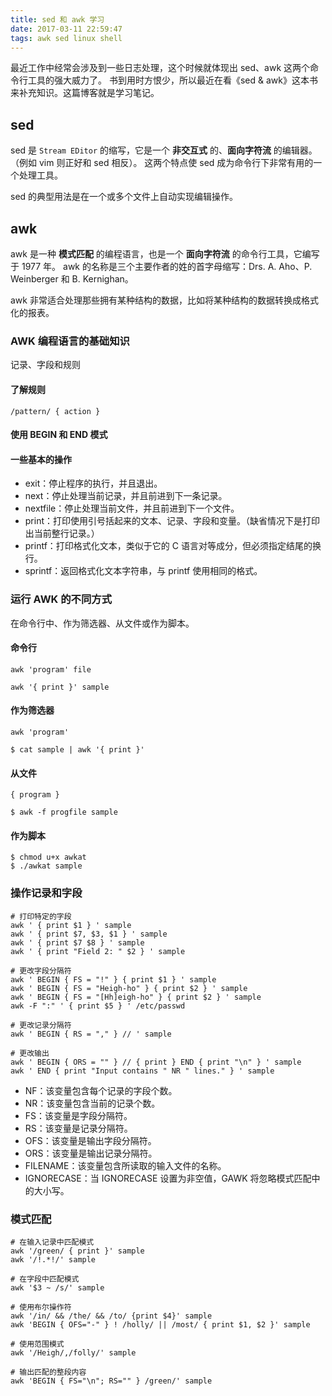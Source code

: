 ```yaml
---
title: sed 和 awk 学习
date: 2017-03-11 22:59:47
tags: awk sed linux shell
---
```


最近工作中经常会涉及到一些日志处理，这个时候就体现出 sed、awk 这两个命令行工具的强大威力了。
书到用时方恨少，所以最近在看《sed & awk》这本书来补充知识。这篇博客就是学习笔记。

<!-- more -->

## sed

sed 是 `Stream EDitor` 的缩写，它是一个 **非交互式** 的、**面向字符流** 的编辑器。（例如 vim 则正好和 sed 相反）。
这两个特点使 sed 成为命令行下非常有用的一个处理工具。

sed 的典型用法是在一个或多个文件上自动实现编辑操作。

## awk

awk 是一种 **模式匹配** 的编程语言，也是一个 **面向字符流** 的命令行工具，它编写于 1977 年。
awk 的名称是三个主要作者的姓的首字母缩写：Drs. A. Aho、P. Weinberger 和 B. Kernighan。

awk 非常适合处理那些拥有某种结构的数据，比如将某种结构的数据转换成格式化的报表。


### AWK 编程语言的基础知识

记录、字段和规则

#### 了解规则

```
/pattern/ { action }
```

#### 使用 BEGIN 和 END 模式

#### 一些基本的操作

- exit：停止程序的执行，并且退出。
- next：停止处理当前记录，并且前进到下一条记录。
- nextfile：停止处理当前文件，并且前进到下一个文件。
- print：打印使用引号括起来的文本、记录、字段和变量。（缺省情况下是打印出当前整行记录。）
- printf：打印格式化文本，类似于它的 C 语言对等成分，但必须指定结尾的换行。
- sprintf：返回格式化文本字符串，与 printf 使用相同的格式。

### 运行 AWK 的不同方式

在命令行中、作为筛选器、从文件或作为脚本。

#### 命令行

```
awk 'program' file
```

```
awk '{ print }' sample
```

#### 作为筛选器

```
awk 'program'
```

```
$ cat sample | awk '{ print }'
```

#### 从文件

```
{ program }
```

```
$ awk -f progfile sample
```

#### 作为脚本

```$ cat > awkat#!/usr/bin/awk -f{ print }Ctrl-d
$ chmod u+x awkat
$ ./awkat sample
```

### 操作记录和字段

```
# 打印特定的字段
awk ' { print $1 } ' sample
awk ' { print $7, $3, $1 } ' sample
awk ' { print $7 $8 } ' sample
awk ' { print "Field 2: " $2 } ' sample

# 更改字段分隔符
awk ' BEGIN { FS = "!" } { print $1 } ' sample
awk ' BEGIN { FS = "Heigh-ho" } { print $2 } ' sample
awk ' BEGIN { FS = "[Hh]eigh-ho" } { print $2 } ' sample
awk -F ":" ' { print $5 } ' /etc/passwd

# 更改记录分隔符
awk ' BEGIN { RS = "," } // ' sample

# 更改输出
awk ' BEGIN { ORS = "" } // { print } END { print "\n" } ' sample
awk ' END { print "Input contains " NR " lines." } ' sample
```

- NF：该变量包含每个记录的字段个数。
- NR：该变量包含当前的记录个数。
- FS：该变量是字段分隔符。
- RS：该变量是记录分隔符。
- OFS：该变量是输出字段分隔符。
- ORS：该变量是输出记录分隔符。
- FILENAME：该变量包含所读取的输入文件的名称。
- IGNORECASE：当 IGNORECASE 设置为非空值，GAWK 将忽略模式匹配中的大小写。

### 模式匹配

```
# 在输入记录中匹配模式
awk '/green/ { print }' sample
awk '/!.*!/' sample

# 在字段中匹配模式
awk '$3 ~ /s/' sample

# 使用布尔操作符
awk '/in/ && /the/ && /to/ {print $4}' sample
awk 'BEGIN { OFS="-" } ! /holly/ || /most/ { print $1, $2 }' sample

# 使用范围模式
awk '/Heigh/,/folly/' sample

# 输出匹配的整段内容
awk 'BEGIN { FS="\n"; RS="" } /green/' sample
```
